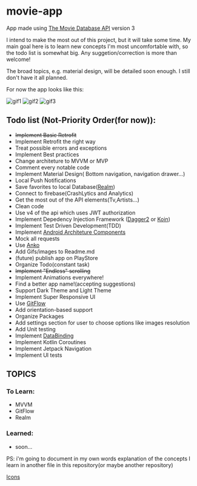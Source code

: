 # movie-app
App made using [The Movie Database API](https://developers.themoviedb.org/3) version 3 

I intend to make the most out of this project, but it will take some time. My main goal here is to learn new concepts I'm most uncomfortable with, so the todo list is somewhat big. Any suggetion/correction is more than welcome! 

The broad topics, e.g. material design, will be detailed soon enough. I still don't have it all planned. 

For now the app looks like this:

![gif1](https://media.giphy.com/media/Pk4EPxQxVCwSbdt5ak/giphy.gif)
![gif2](https://media.giphy.com/media/SYXpjwpO5TIgtTKn6h/giphy.gif)
![gif3](https://media.giphy.com/media/h4Zdxq85vujYtPgEbF/giphy.gif)



Todo list (Not-Priority Order(for now)):
-
- ~~Implement Basic Retrofit~~
- Implement Retrofit the right way
- Treat possible errors and exceptions
- Implement Best practices
- Change architeture to MVVM or MVP
- Comment every notable code
- Implement Material Design( Bottom navigation, navigation drawer...)
- Local Push Notifications
- Save favorites to local Database([Realm](https://realm.io/))
- Connect to firebase(CrashLytics and Analytics)
- Get the most out of the API elements(Tv,Artists...)
- Clean code
- Use v4 of the api which uses JWT authorization
- Implement Depedency Injection Framework ([Dagger2](https://github.com/google/dagger) or [Koin](https://github.com/InsertKoinIO/koin))
- Implement Test Driven Development(TDD)
- Implement [Android Architeture Components](https://developer.android.com/topic/libraries/architecture/index.html)
- Mock all requests
- Use [Anko](https://github.com/Kotlin/anko)
- Add Gifs/images to Readme.md
- (future) publish app on PlayStore
- Organize Todo(constant task)
- ~~Implement "Endless" scrolling~~
- Implement Animations everywhere!
- Find a better app name!(accepting suggestions)
- Support Dark Theme and Light Theme
- Implement Super Responsive UI  
- Use [GitFlow](https://www.atlassian.com/git/tutorials/comparing-workflows/gitflow-workflow)
- Add orientation-based support 
- Organize Packages
- Add settings section for user to choose options like images resolution 
- Add Unit testing
- Implement [DataBinding](https://developer.android.com/topic/libraries/data-binding)
- Implement Kotlin Coroutines
- Implement Jetpack Navigation
- Implement UI tests
## TOPICS

### To Learn:

- MVVM
- GitFlow
- Realm

### Learned:
- soon...

PS: i'm going to document in my own words explanation of the concepts I learn in another file in this repository(or maybe another repository)

[Icons](https://freeicons.io)







